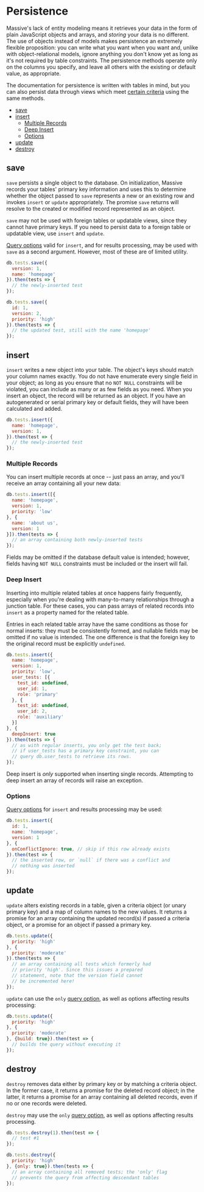 # Persistence

Massive's lack of entity modeling means it retrieves your data in the form of plain JavaScript objects and arrays, and _storing_ your data is no different. The use of objects instead of models makes persistence an extremely flexible proposition: you can write what you want when you want and, unlike with object-relational models, ignore anything you don't know yet as long as it's not required by table constraints. The persistence methods operate only on the columns you specify, and leave all others with the existing or default value, as appropriate.

The documentation for persistence is written with tables in mind, but you can also persist data through views which meet [certain criteria](https://www.postgresql.org/docs/current/static/sql-createview.html#SQL-CREATEVIEW-UPDATABLE-VIEWS) using the same methods.

<!-- vim-markdown-toc GFM -->

* [save](#save)
* [insert](#insert)
  * [Multiple Records](#multiple-records)
  * [Deep Insert](#deep-insert)
  * [Options](#options)
* [update](#update)
* [destroy](#destroy)

<!-- vim-markdown-toc -->

## save

`save` persists a single object to the database. On initialization, Massive records your tables' primary key information and uses this to determine whether the object passed to `save` represents a new or an existing row and invokes `insert` or `update` appropriately. The promise `save` returns will resolve to the created or modified record represented as an object.

`save` may not be used with foreign tables or updatable views, since they cannot have primary keys. If you need to persist data to a foreign table or updatable view, use `insert` and `update`.

[Query options](options) valid for `insert`, and for results processing, may be used with `save` as a second argument. However, most of these are of limited utility.

```javascript
db.tests.save({
  version: 1,
  name: 'homepage'
}).then(tests => {
  // the newly-inserted test
});

db.tests.save({
  id: 1,
  version: 2,
  priority: 'high'
}).then(tests => {
  // the updated test, still with the name 'homepage'
});
```

## insert

`insert` writes a new object into your table. The object's keys should match your column names exactly. You do not have enumerate every single field in your object; as long as you ensure that no `NOT NULL` constraints will be violated, you can include as many or as few fields as you need. When you insert an object, the record will be returned as an object. If you have an autogenerated or serial primary key or default fields, they will have been calculated and added.

```javascript
db.tests.insert({
  name: 'homepage',
  version: 1,
}).then(test => {
  // the newly-inserted test
});
```

### Multiple Records

You can insert multiple records at once -- just pass an array, and you'll receive an array containing all your new data:

```javascript
db.tests.insert([{
  name: 'homepage',
  version: 1,
  priority: 'low'
}, {
  name: 'about us',
  version: 1
}]).then(tests => {
  // an array containing both newly-inserted tests
});
```

Fields may be omitted if the database default value is intended; however, fields having `NOT NULL` constraints must be included or the insert will fail.

### Deep Insert

Inserting into multiple related tables at once happens fairly frequently, especially when you're dealing with many-to-many relationships through a junction table. For these cases, you can pass arrays of related records into `insert` as a property named for the related table.

Entries in each related table array have the same conditions as those for normal inserts: they must be consistently formed, and nullable fields may be omitted if no value is intended. The one difference is that the foreign key to the original record must be explicitly `undefined`.

```javascript
db.tests.insert({
  name: 'homepage',
  version: 1,
  priority: 'low',
  user_tests: [{
    test_id: undefined,
    user_id: 1,
    role: 'primary'
  }, {
    test_id: undefined,
    user_id: 2,
    role: 'auxiliary'
  }]
}, {
  deepInsert: true
}).then(tests => {
  // as with regular inserts, you only get the test back;
  // if user_tests has a primary key constraint, you can
  // query db.user_tests to retrieve its rows.
});
```

Deep insert is _only_ supported when inserting single records. Attempting to deep insert an array of records will raise an exception.

### Options

[Query options](options) for `insert` and results processing may be used:

```javascript
db.tests.insert({
  id: 1,
  name: 'homepage',
  version: 1
}, {
  onConflictIgnore: true, // skip if this row already exists
}).then(test => {
  // the inserted row, or `null` if there was a conflict and
  // nothing was inserted
});
```

## update

`update` alters existing records in a table, given a criteria object (or unary primary key) and a map of column names to the new values. It returns a promise for an array containing the updated record(s) if passed a criteria object, or a promise for an object if passed a primary key.

```javascript
db.tests.update({
  priority: 'high'
}, {
  priority: 'moderate'
}).then(tests => {
  // an array containing all tests which formerly had
  // priority 'high'. Since this issues a prepared
  // statement, note that the version field cannot
  // be incremented here!
});
```

`update` can use the `only` [query option](options), as well as options affecting results processing:

```javascript
db.tests.update({
  priority: 'high'
}, {
  priority: 'moderate'
}, {build: true}).then(test => {
  // builds the query without executing it
});
```

## destroy

`destroy` removes data either by primary key or by matching a criteria object. In the former case, it returns a promise for the deleted record object; in the latter, it returns a promise for an array containing all deleted records, even if no or one records were deleted.

`destroy` may use the `only` [query option](options), as well as options affecting results processing.

```javascript
db.tests.destroy(1).then(test => {
  // test #1
});

db.tests.destroy({
  priority: 'high'
}, {only: true}).then(tests => {
  // an array containing all removed tests; the 'only' flag
  // prevents the query from affecting descendant tables
});
```
